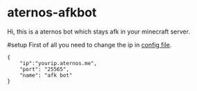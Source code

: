 # aternos-afkbot
Hi, this is a aternos bot which stays afk in your minecraft server.

#setup
First of all you need to change the ip in [config file](https://github.com/krushna06/afk-bot-for-aternos/blob/main/config.json).
```
{
	"ip":"yourip.aternos.me",
	"port": "25565",
	"name": "afk bot"
}
